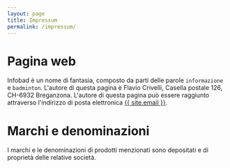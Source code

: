 ```yaml
---
layout: page
title: Impressum
permalink: /impressum/
---
```


# Pagina web #
Infobad è un nome di fantasia, composto da parti delle parole `informazione` e `badminton`. L'autore di questa pagina è Flavio Crivelli, Casella postale 126, CH-6932 Breganzona. L'autore di questa pagina può essere raggiunto attraverso l'indirizzo di posta elettronica <a href="mailto:{{ site.email }}">{{ site.email }}</a>.

# Marchi e denominazioni #
I marchi e le denominazioni di prodotti menzionati sono depositati e di proprietà delle relative società.
